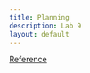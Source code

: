 ```yaml
---
title: Planning
description: Lab 9
layout: default
---
```


[Reference](https://cei-lab.github.io/ECE4960/Lab9.html)